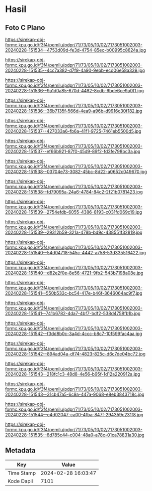 # Hasil

## Foto C Plano

https://sirekap-obj-formc.kpu.go.id/f3f4/pemilu/pdpr/71/73/05/10/02/7173051002003-20240228-151534--4753d09d-fe3d-4754-85ec-b00995c8624a.jpg

https://sirekap-obj-formc.kpu.go.id/f3f4/pemilu/pdpr/71/73/05/10/02/7173051002003-20240228-151535--4cc7a382-d7f9-4a90-9ebb-ecd06e58a339.jpg

https://sirekap-obj-formc.kpu.go.id/f3f4/pemilu/pdpr/71/73/05/10/02/7173051002003-20240228-151536--9a1d0a85-670d-4482-8cdb-6bde6ce9a0f1.jpg

https://sirekap-obj-formc.kpu.go.id/f3f4/pemilu/pdpr/71/73/05/10/02/7173051002003-20240228-151536--36b7135f-566d-4ea9-a96b-d9916c30f182.jpg

https://sirekap-obj-formc.kpu.go.id/f3f4/pemilu/pdpr/71/73/05/10/02/7173051002003-20240228-151537--427033a6-fb6a-41f1-9725-7461eb5500d5.jpg

https://sirekap-obj-formc.kpu.go.id/f3f4/pemilu/pdpr/71/73/05/10/02/7173051002003-20240228-151537--ef66b921-87f0-45d9-89f2-fd3fe798bc3a.jpg

https://sirekap-obj-formc.kpu.go.id/f3f4/pemilu/pdpr/71/73/05/10/02/7173051002003-20240228-151538--03704e73-3082-45bc-8d22-a0652c049670.jpg

https://sirekap-obj-formc.kpu.go.id/f3f4/pemilu/pdpr/71/73/05/10/02/7173051002003-20240228-151538--fd79095a-24a6-4784-84c2-2f21b0781423.jpg

https://sirekap-obj-formc.kpu.go.id/f3f4/pemilu/pdpr/71/73/05/10/02/7173051002003-20240228-151539--2754efdb-6055-4386-8193-c031fd069c19.jpg

https://sirekap-obj-formc.kpu.go.id/f3f4/pemilu/pdpr/71/73/05/10/02/7173051002003-20240228-151539--29312b59-321a-478b-bd9c-438551f32819.jpg

https://sirekap-obj-formc.kpu.go.id/f3f4/pemilu/pdpr/71/73/05/10/02/7173051002003-20240228-151540--54d04718-545c-4442-a758-53d335516422.jpg

https://sirekap-obj-formc.kpu.go.id/f3f4/pemilu/pdpr/71/73/05/10/02/7173051002003-20240228-151540--d82e2f0e-8e56-4721-9fb2-543b7198a08e.jpg

https://sirekap-obj-formc.kpu.go.id/f3f4/pemilu/pdpr/71/73/05/10/02/7173051002003-20240228-151541--550b533c-bc54-417e-b46f-3646064ac9f7.jpg

https://sirekap-obj-formc.kpu.go.id/f3f4/pemilu/pdpr/71/73/05/10/02/7173051002003-20240228-151541--741b6782-4da7-4bf7-bdf2-538d4758fb1b.jpg

https://sirekap-obj-formc.kpu.go.id/f3f4/pemilu/pdpr/71/73/05/10/02/7173051002003-20240228-151542--f3dd8b0c-3a4d-4ccc-b8c7-10f599fac4aa.jpg

https://sirekap-obj-formc.kpu.go.id/f3f4/pemilu/pdpr/71/73/05/10/02/7173051002003-20240228-151542--894ad04a-df74-4823-825c-d6c7de04bc72.jpg

https://sirekap-obj-formc.kpu.go.id/f3f4/pemilu/pdpr/71/73/05/10/02/7173051002003-20240228-151543--218fc1c3-48d8-4e56-b95f-1d12a220912a.jpg

https://sirekap-obj-formc.kpu.go.id/f3f4/pemilu/pdpr/71/73/05/10/02/7173051002003-20240228-151543--31cb47a5-6c9a-447a-9068-e8eb3843718c.jpg

https://sirekap-obj-formc.kpu.go.id/f3f4/pemilu/pdpr/71/73/05/10/02/7173051002003-20240228-151544--e4d02047-ca00-4fba-847f-294359c231f8.jpg

https://sirekap-obj-formc.kpu.go.id/f3f4/pemilu/pdpr/71/73/05/10/02/7173051002003-20240228-151535--6d785c44-c004-48a0-a78c-01ca78831a30.jpg


## Metadata

| Key        | Value               |
| ---------- | ------------------- |
| Time Stamp | 2024-02-28 16:03:47 |
| Kode Dapil | 7101                |



